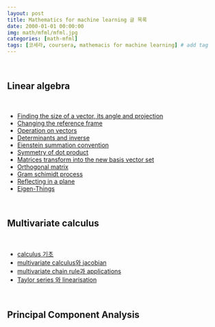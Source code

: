 ```yaml
---
layout: post
title: Mathematics for machine learning 글 목록
date: 2000-01-01 00:00:00
img: math/mfml/mfml.jpg
categories: [math-mfml] 
tags: [코세라, coursera, mathemacis for machine learning] # add tag
---
```


<br>

## **Linear algebra**

<br>

- [Finding the size of a vector, its angle and projection](https://gaussian37.github.io/math-mfml-1/)
- [Changing the reference frame](https://gaussian37.github.io/ml-la-Changing-the-reference-frame/)
- [Operation on vectors](https://gaussian37.github.io/ml-la-Operation-on-vectors/)
- [Determinants and inverse](https://gaussian37.github.io/ml-la-Determinants-and-inverse/)
- [Eienstein summation convention](https://gaussian37.github.io/math-la-einstein_summation_convention/)
- [Symmetry of dot product](https://gaussian37.github.io/math-la-symmetry_of_dot_product/)
- [Matrices transform into the new basis vector set](https://gaussian37.github.io/math-la-matrices_transform_into_the_new_basis_vector_set/)
- [Orthogonal matrix](https://gaussian37.github.io/math-la-orthogonal_matrix/)
- [Gram schimidt process](https://gaussian37.github.io/math-la-gram_schmidt_process/)
- [Reflecting in a plane](https://gaussian37.github.io/math-la-reflecting_in_a_plane/)
- [Eigen-Things](https://gaussian37.github.io/math-la-eigen/)

<br>

## **Multivariate calculus**

<br>

- [calculus 기초](https://gaussian37.github.io/math-mfml-basic_calculus)
- [multivariate calculus와 jacobian](https://gaussian37.github.io/math-mfml-multivariate_calculus_and_jacobian/)
- [multivariate chain rule과 applications](https://gaussian37.github.io/math-mfml-multivariate_chain_rule_and_applications/)
- [Taylor series 와 linearisation](https://gaussian37.github.io/math-mfml-taylor_series_and_linearisation/)


<br>

## **Principal Component Analysis**

<br>



